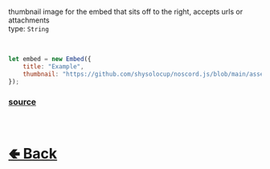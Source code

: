 thumbnail image for the embed that sits off to the right, accepts urls or attachments<br>
type: `String`<br>

<br>

```js
let embed = new Embed({
    title: "Example",
    thumbnail: "https://github.com/shysolocup/noscord.js/blob/main/assets/mini%20noscord.js.png"
});
```

### [source](https://github.com/shysolocup/noscord.js/blob/main/src/Services/ComponentService/components/Embed.js)

<br> <h1> [🢀 Back](https://github.com/shysolocup/noscord.js/wiki/Components.Embed) </h1>